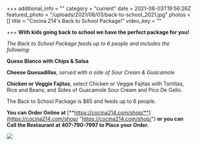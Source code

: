 +++
additional_info = ""
category = "current"
date = 2021-08-03T19:56:26Z
featured_photo = "/uploads/2021/08/03/back-to-school_2021.jpg"
photos = []
title = "Cocina 214's Back to School Package!"
video_key = ""

+++
**With kids going back to school we have the perfect package for you!**

_The Back to School Package feeds up to 6 people and includes the following:_

**Queso Blanco with Chips & Salsa**

**Cheese Quesadillas**, _served with a side of Sour Cream & Guacamole_

**Chicken or Veggie Fajitas**, select Chicken or Veggie Fajitas with Tortillas, Rice and Beans, and Sides of Guacamole Sour Cream and Pico De Gallo.

The Back to School Package is $65 and feeds up to 6 people.

**You can Order Online at**  [**https://cocina214.com/shop/**](https://cocina214.com/shop/ "https://cocina214.com/shop/") **or you can Call the Restaurant at 407-790-7997 to Place your Order.**

![](/uploads/2021/08/03/back-to-school_2021.jpg)